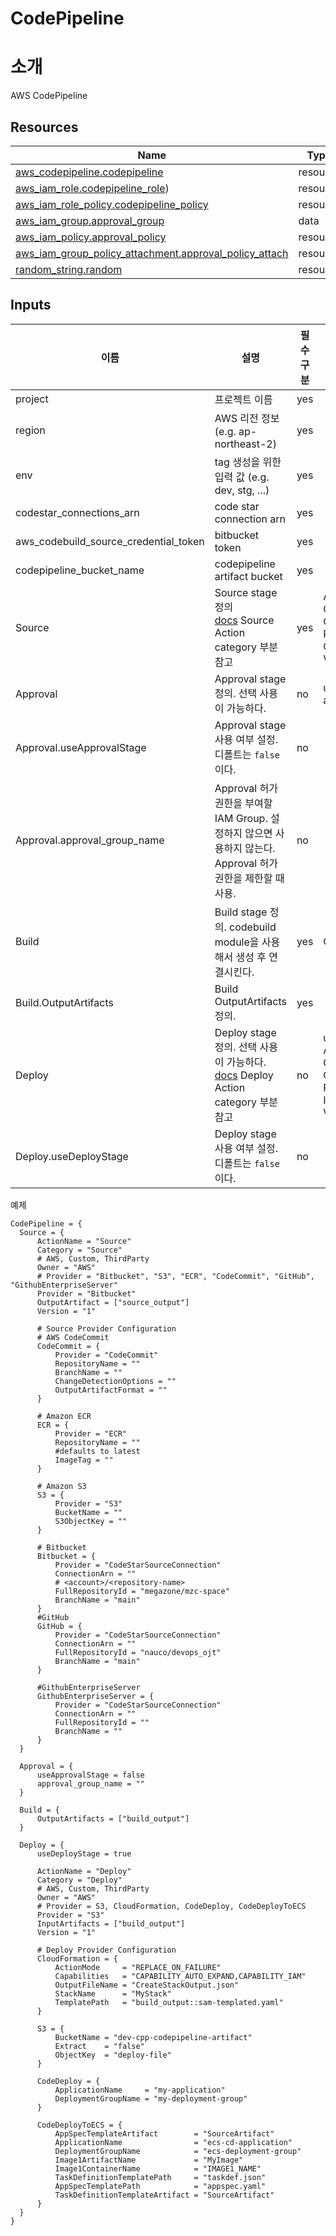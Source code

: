 # CodePipeline

# 소개
AWS CodePipeline

## Resources
| Name                                                                                                                                                              | Type     |
| ----------------------------------------------------------------------------------------------------------------------------------------------------------------- | -------- |
| [aws_codepipeline.codepipeline](https://registry.terraform.io/providers/hashicorp/aws/latest/docs/resources/codepipeline)                                         | resource |
| [aws_iam_role.codepipeline_role](https://registry.terraform.io/providers/hashicorp/aws/latest/docs/resources/iam_role))                                           | resource |
| [aws_iam_role_policy.codepipeline_policy](https://registry.terraform.io/providers/hashicorp/aws/latest/docs/resources/iam_role_policy)                            | resource |
| [aws_iam_group.approval_group](https://registry.terraform.io/providers/hashicorp/aws/latest/docs/resources/iam_group)                                             | data     |
| [aws_iam_policy.approval_policy](https://registry.terraform.io/providers/hashicorp/aws/latest/docs/resources/iam_policy)                                          | resource |
| [aws_iam_group_policy_attachment.approval_policy_attach](https://registry.terraform.io/providers/hashicorp/aws/latest/docs/resources/iam_group_policy_attachment) | resource |
| [random_string.random](https://registry.terraform.io/providers/hashicorp/random/latest/docs/resources/string)                                                     | resource |


## Inputs
| 이름                                  | 설명                                                                                                                                                                                                      | 필수구분 | 입력부분                                                                                         |
| ------------------------------------- | --------------------------------------------------------------------------------------------------------------------------------------------------------------------------------------------------------- | -------- | ------------------------------------------------------------------------------------------------ |
| project                               | 프로젝트 이름                                                                                                                                                                                             | yes      |
| region                                | AWS 리전 정보 (e.g. ap-northeast-2)                                                                                                                                                                       | yes      |
| env                                   | tag 생성을 위한 입력 값 (e.g. dev, stg, ...)                                                                                                                                                              | yes      |
| codestar_connections_arn              | code star connection arn                                                                                                                                                                                  | yes      |
| aws_codebuild_source_credential_token | bitbucket token                                                                                                                                                                                           | yes      |
| codepipeline_bucket_name              | codepipeline artifact bucket                                                                                                                                                                              | yes      |
| Source                                | Source stage 정의 <br/>[docs](https://docs.aws.amazon.com/codepipeline/latest/userguide/reference-pipeline-structure.html#actions-valid-providers) Source Action category 부분 참고                        | yes      | ActionName <br/>Category <br/>Owner <br/>Provider <br/>OutputArtifact <br/>Version                    |
| Approval                              | Approval stage 정의. 선택 사용이 가능하다.                                                                                                                                                                | no       | useApprovalStage <br/>approval_group_name                                                         |
| Approval.useApprovalStage             | Approval stage 사용 여부 설정. 디폴트는 `false`이다.                                                                                                                                                      | no       |
| Approval.approval_group_name          | Approval 허가 권한을 부여할 IAM Group. 설정하지 않으면 사용하지 않는다. Approval 허가 권한을 제한할 때 사용.                                                                                              | no       |
| Build                                 | Build stage 정의. codebuild module을 사용해서 생성 후 연결시킨다.                                                                                                                                         | yes      | OutputArtifacts                                                                                  |
| Build.OutputArtifacts                 | Build OutputArtifacts 정의.                                                                                                                                                                               | yes      |
| Deploy                                | Deploy stage 정의. 선택 사용이 가능하다. <br/>[docs](https://docs.aws.amazon.com/codepipeline/latest/userguide/reference-pipeline-structure.html#actions-valid-providers) Deploy Action category 부분 참고 | no       | useDeployStage <br/>ActionName <br/>Category <br/>Owner <br/>Provider <br/>InputArtifacts <br/>Version |
| Deploy.useDeployStage                 | Deploy stage 사용 여부 설정. 디폴트는 `false`이다.                                                                                                                                                        | no       |



예제

```
CodePipeline = {
  Source = {
      ActionName = "Source"
      Category = "Source"
      # AWS, Custom, ThirdParty
      Owner = "AWS"
      # Provider = "Bitbucket", "S3", "ECR", "CodeCommit", "GitHub", "GithubEnterpriseServer"
      Provider = "Bitbucket"
      OutputArtifact = ["source_output"]
      Version = "1"

      # Source Provider Configuration
      # AWS CodeCommit
      CodeCommit = {
          Provider = "CodeCommit"
          RepositoryName = ""
          BranchName = ""
          ChangeDetectionOptions = ""
          OutputArtifactFormat = ""
      }

      # Amazon ECR
      ECR = {
          Provider = "ECR"
          RepositoryName = ""
          #defaults to latest
          ImageTag = ""
      }

      # Amazon S3
      S3 = {
          Provider = "S3"
          BucketName = ""
          S3ObjectKey = ""
      }

      # Bitbucket
      Bitbucket = {
          Provider = "CodeStarSourceConnection"
          ConnectionArn = ""
          # <account>/<repository-name>
          FullRepositoryId = "megazone/mzc-space"
          BranchName = "main"
      }
      #GitHub
      GitHub = {
          Provider = "CodeStarSourceConnection"
          ConnectionArn = ""
          FullRepositoryId = "nauco/devops_ojt"
          BranchName = "main"
      }

      #GithubEnterpriseServer
      GithubEnterpriseServer = {
          Provider = "CodeStarSourceConnection"
          ConnectionArn = ""
          FullRepositoryId = ""
          BranchName = ""
      }             
  }

  Approval = {
      useApprovalStage = false
      approval_group_name = ""                
  }

  Build = {
      OutputArtifacts = ["build_output"]
  }

  Deploy = {
      useDeployStage = true
      
      ActionName = "Deploy"
      Category = "Deploy"
      # AWS, Custom, ThirdParty
      Owner = "AWS"
      # Provider = S3, CloudFormation, CodeDeploy, CodeDeployToECS
      Provider = "S3"
      InputArtifacts = ["build_output"]    
      Version = "1"
                  
      # Deploy Provider Configuration
      CloudFormation = {
          ActionMode     = "REPLACE_ON_FAILURE"
          Capabilities   = "CAPABILITY_AUTO_EXPAND,CAPABILITY_IAM"
          OutputFileName = "CreateStackOutput.json"
          StackName      = "MyStack"
          TemplatePath   = "build_output::sam-templated.yaml"
      }

      S3 = {
          BucketName = "dev-cpp-codepipeline-artifact"
          Extract    = "false"
          ObjectKey  = "deploy-file"
      }

      CodeDeploy = {
          ApplicationName     = "my-application"
          DeploymentGroupName = "my-deployment-group"
      }

      CodeDeployToECS = {
          AppSpecTemplateArtifact        = "SourceArtifact"
          ApplicationName                = "ecs-cd-application"
          DeploymentGroupName            = "ecs-deployment-group"
          Image1ArtifactName             = "MyImage"
          Image1ContainerName            = "IMAGE1_NAME"
          TaskDefinitionTemplatePath     = "taskdef.json"
          AppSpecTemplatePath            = "appspec.yaml"
          TaskDefinitionTemplateArtifact = "SourceArtifact"
      }
  }
}
```
